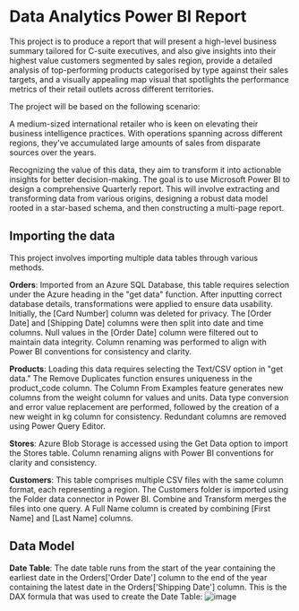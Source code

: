# Data Analytics Power BI Report

This project is to produce a report that will present a high-level business summary tailored for C-suite executives, and also give insights into their highest value customers segmented by sales region, provide a detailed analysis of top-performing products categorised by type against their sales targets, and a visually appealing map visual that spotlights the performance metrics of their retail outlets across different territories.

The project will be based on the following scenario:

A medium-sized international retailer who is keen on elevating their business intelligence practices. With operations spanning across different regions, they've accumulated large amounts of sales from disparate sources over the years.

Recognizing the value of this data, they aim to transform it into actionable insights for better decision-making. The goal is to use Microsoft Power BI to design a comprehensive Quarterly report. This will involve extracting and transforming data from various origins, designing a robust data model rooted in a star-based schema, and then constructing a multi-page report.

## Importing the data


This project involves importing multiple data tables through various methods.

**Orders**: Imported from an Azure SQL Database, this table requires selection under the Azure heading in the "get data" function. After inputting correct database details, transformations were applied to ensure data usability. Initially, the [Card Number] column was deleted for privacy. The [Order Date] and [Shipping Date] columns were then split into date and time columns. Null values in the [Order Date] column were filtered out to maintain data integrity. Column renaming was performed to align with Power BI conventions for consistency and clarity.

**Products**: Loading this data requires selecting the Text/CSV option in "get data." The Remove Duplicates function ensures uniqueness in the product_code column. The Column From Examples feature generates new columns from the weight column for values and units. Data type conversion and error value replacement are performed, followed by the creation of a new weight in kg column for consistency. Redundant columns are removed using Power Query Editor.

**Stores**: Azure Blob Storage is accessed using the Get Data option to import the Stores table. Column renaming aligns with Power BI conventions for clarity and consistency.

**Customers**: This table comprises multiple CSV files with the same column format, each representing a region. The Customers folder is imported using the Folder data connector in Power BI. Combine and Transform merges the files into one query. A Full Name column is created by combining [First Name] and [Last Name] columns.

## Data Model

**Date Table**: The date table runs from the start of the year containing the earliest date in the Orders['Order Date'] column to the end of the year containing the latest date in the Orders['Shipping Date'] column. This is the DAX formula that was used to create the Date Table:
![image](https://github.com/chandalamb/data-analytics-power-bi-report322/assets/154320747/912c136d-297d-4203-8fa7-9f837b1b8614)
